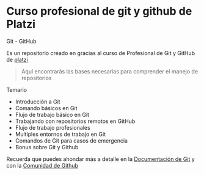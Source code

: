 # Curso profesional de git y github de Platzi
Git - GitHub

Es un repositorio creado en gracias al curso de Profesional de Git y GitHub de  [platzi](http://https://platzi.com/clases/git-github/ "platzi")

> Aquí encontrarás las bases necesarias para comprender el manejo de repositorios

Temario

- Introducción a Git
- Comando básicos en Git
- Flujo de trabajo básico en Git
- Trabajando con repositorios remotos en GitHub
- Flujo de trabajo profesionales
- Multiples entornos de trabajo en Git
- Comandos de Git para casos de emergencia
- Bonus sobre Git y Github

Recuerda que puedes ahondar más a detalle en la [Documentación de Git](https://git-scm.com/doc "Documentación de Git") y con la [Comunidad de Github](https://github.community "Comunidad de Github")
